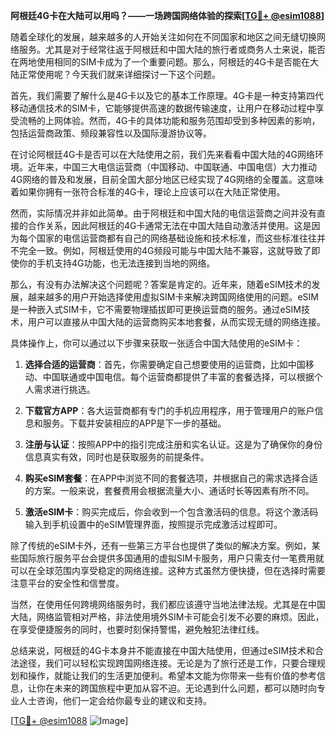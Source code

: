 **阿根廷4G卡在大陆可以用吗？——一场跨国网络体验的探索[[TG💪+ @esim1088](https://t.me/s/esim1088)]**

随着全球化的发展，越来越多的人开始关注如何在不同国家和地区之间无缝切换网络服务。尤其是对于经常往返于阿根廷和中国大陆的旅行者或商务人士来说，能否在两地使用相同的SIM卡成为了一个重要问题。那么，阿根廷的4G卡是否能在大陆正常使用呢？今天我们就来详细探讨一下这个问题。

首先，我们需要了解什么是4G卡以及它的基本工作原理。4G卡是一种支持第四代移动通信技术的SIM卡，它能够提供高速的数据传输速度，让用户在移动过程中享受流畅的上网体验。然而，4G卡的具体功能和服务范围却受到多种因素的影响，包括运营商政策、频段兼容性以及国际漫游协议等。

在讨论阿根廷4G卡是否可以在大陆使用之前，我们先来看看中国大陆的4G网络环境。近年来，中国三大电信运营商（中国移动、中国联通、中国电信）大力推动4G网络的普及和发展，目前全国大部分地区已经实现了4G网络的全覆盖。这意味着如果你拥有一张符合标准的4G卡，理论上应该可以在大陆正常使用。

然而，实际情况并非如此简单。由于阿根廷和中国大陆的电信运营商之间并没有直接的合作关系，因此阿根廷的4G卡通常无法在中国大陆自动激活并使用。这是因为每个国家的电信运营商都有自己的网络基础设施和技术标准，而这些标准往往并不完全一致。例如，阿根廷使用的4G频段可能与中国大陆不兼容，这就导致了即使你的手机支持4G功能，也无法连接到当地的网络。

那么，有没有办法解决这个问题呢？答案是肯定的。近年来，随着eSIM技术的发展，越来越多的用户开始选择使用虚拟SIM卡来解决跨国网络使用的问题。eSIM是一种嵌入式SIM卡，它不需要物理插拔即可更换运营商的服务。通过eSIM技术，用户可以直接从中国大陆的运营商购买本地套餐，从而实现无缝的网络连接。

具体操作上，你可以通过以下步骤来获取一张适合中国大陆使用的eSIM卡：

1. **选择合适的运营商**：首先，你需要确定自己想要使用的运营商，比如中国移动、中国联通或中国电信。每个运营商都提供了丰富的套餐选择，可以根据个人需求进行挑选。

2. **下载官方APP**：各大运营商都有专门的手机应用程序，用于管理用户的账户信息和服务。下载并安装相应的APP是下一步的基础。

3. **注册与认证**：按照APP中的指引完成注册和实名认证。这是为了确保你的身份信息真实有效，同时也是获取服务的前提条件。

4. **购买eSIM套餐**：在APP中浏览不同的套餐选项，并根据自己的需求选择合适的方案。一般来说，套餐费用会根据流量大小、通话时长等因素有所不同。

5. **激活eSIM卡**：购买完成后，你会收到一个包含激活码的信息。将这个激活码输入到手机设置中的eSIM管理界面，按照提示完成激活过程即可。

除了传统的eSIM卡外，还有一些第三方平台也提供了类似的解决方案。例如，某些国际旅行服务平台会提供多国通用的虚拟SIM卡服务，用户只需支付一笔费用就可以在全球范围内享受稳定的网络连接。这种方式虽然方便快捷，但在选择时需要注意平台的安全性和信誉度。

当然，在使用任何跨境网络服务时，我们都应该遵守当地法律法规。尤其是在中国大陆，网络监管相对严格，非法使用境外SIM卡可能会引发不必要的麻烦。因此，在享受便捷服务的同时，也要时刻保持警惕，避免触犯法律红线。

总结来说，阿根廷的4G卡本身并不能直接在中国大陆使用，但通过eSIM技术和合法途径，我们可以轻松实现跨国网络连接。无论是为了旅行还是工作，只要合理规划和操作，就能让我们的生活更加便利。希望本文能为你带来一些有价值的参考信息，让你在未来的跨国旅程中更加从容不迫。无论遇到什么问题，都可以随时向专业人士咨询，他们一定会给你最专业的建议和支持。

[[TG💪+ @esim1088](https://t.me/s/esim1088) ![Image](https://i.postimg.cc/4NQfJmqS/Snipaste-2025-05-13-00-14-12.png)]